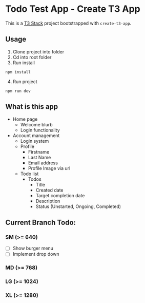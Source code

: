 # Todo Test App - Create T3 App

This is a [T3 Stack](https://create.t3.gg/) project bootstrapped with `create-t3-app`.

## Usage

1. Clone project into folder
2. Cd into root folder
3. Run install

```
npm install
```

4. Run project

```
npm run dev
```

## What is this app

- Home page
  - Welcome blurb
  - Login functionality
- Account management
  - Login system
  - Profile
    - Firstname
    - Last Name
    - Email address
    - Profile Image via url
  - Todo list
    - Todos
      - Title
      - Created date
      - Target completion date
      - Description
      - Status (Unstarted, Ongoing, Completed)

## Current Branch Todo:
### SM (>= 640)
- [ ] Show burger menu
- [ ] Implement drop down
### MD (>= 768)
### LG (>= 1024)
### XL (>= 1280)
